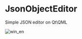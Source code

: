 # JsonObjectEditor
Simple JSON editor on Qt\QML

![win_en](https://user-images.githubusercontent.com/59063176/111581340-204d1c00-87ca-11eb-99e1-be280f2ffee8.png)
